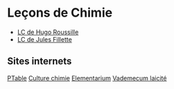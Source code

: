 <h1> Leçons de Chimie </h1>


- [LC de Hugo Roussille](plans_lecon_chimie_HR.pdf)
- [LC de Jules Fillette](LC_JF.pdf)



<h2> Sites internets </h2>

[PTable](https://ptable.com/#Propri%C3%A9t%C3%A9s)
[Culture chimie](http://culturesciences.chimie.ens.fr/)
[Elementarium](https://www.lelementarium.fr/)
[Vademecum laicité](Vademecum_Laicite.pdf)
